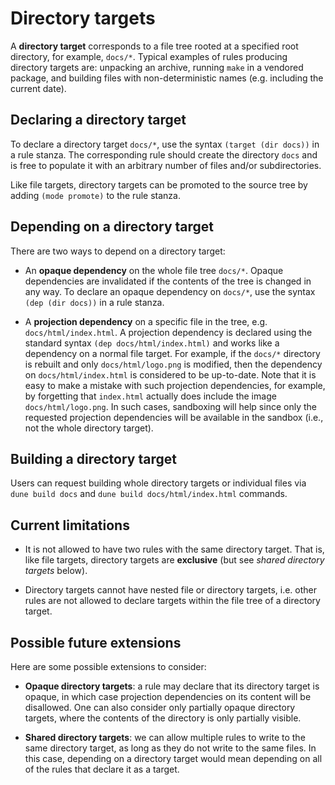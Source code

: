 # Directory targets

A **directory target** corresponds to a file tree rooted at a specified root
directory, for example, `docs/*`. Typical examples of rules producing directory
targets are: unpacking an archive, running `make` in a vendored package, and
building files with non-deterministic names (e.g. including the current date).

## Declaring a directory target

To declare a directory target `docs/*`, use the syntax `(target (dir docs))` in
a rule stanza. The corresponding rule should create the directory `docs` and is
free to populate it with an arbitrary number of files and/or subdirectories.

Like file targets, directory targets can be promoted to the source tree by
adding `(mode promote)` to the rule stanza.

## Depending on a directory target

There are two ways to depend on a directory target:

* An **opaque dependency** on the whole file tree `docs/*`. Opaque dependencies
  are invalidated if the contents of the tree is changed in any way. To declare
  an opaque dependency on `docs/*`, use the syntax `(dep (dir docs))` in a rule
  stanza.

* A **projection dependency** on a specific file in the tree, e.g.
  `docs/html/index.html`. A projection dependency is declared using the standard
  syntax `(dep docs/html/index.html)` and works like a dependency on a normal
  file target. For example, if the `docs/*` directory is rebuilt and only
  `docs/html/logo.png` is modified, then the dependency on `docs/html/index.html`
  is considered to be up-to-date. Note that it is easy to make a mistake with
  such projection dependencies, for example, by forgetting that `index.html`
  actually does include the image `docs/html/logo.png`. In such cases,
  sandboxing will help since only the requested projection dependencies will be
  available in the sandbox (i.e., not the whole directory target).

## Building a directory target

Users can request building whole directory targets or individual files via
`dune build docs` and `dune build docs/html/index.html` commands.

## Current limitations

* It is not allowed to have two rules with the same directory target. That is,
  like file targets, directory targets are **exclusive** (but see _shared
  directory targets_ below).

* Directory targets cannot have nested file or directory targets, i.e. other
  rules are not allowed to declare targets within the file tree of a directory
  target.

## Possible future extensions

Here are some possible extensions to consider:

* **Opaque directory targets**: a rule may declare that its directory target is
  opaque, in which case projection dependencies on its content will be
  disallowed. One can also consider only partially opaque directory targets,
  where the contents of the directory is only partially visible.

* **Shared directory targets**: we can allow multiple rules to write to the same
  directory target, as long as they do not write to the same files. In this
  case, depending on a directory target would mean depending on all of the rules
  that declare it as a target.

